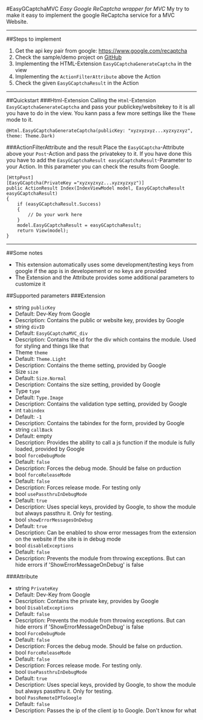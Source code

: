 #EasyGCaptchaMVC
*Easy Google ReCaptcha wrapper for MVC*
My try to make it easy to implement the google ReCaptcha service for a MVC Website.

---------------

##Steps to implement

 1. Get the api key pair from google: https://www.google.com/recaptcha
 2. Check the sample/demo project on [GitHub](https://github.com/stefmde/EasyGCaptchaMVC "GitHub - EasyGCaptchaMVC")
 3. Implementing the HTML-Extension `EasyGCaptchaGenerateCaptcha` in the view
 4. Implementing the `ActionFilterAttribute` above the Action
 5. Check the given `EasyGCaptchaResult` in the Action

---------------

##Quickstart
###Html-Extension
Calling the `Html`-Extension `EasyGCaptchaGenerateCaptcha`  and pass your publickey/websitekey to it is all you have to do in the view. You kann pass a few more settings like the `Theme` mode to it.

    @Html.EasyGCaptchaGenerateCaptcha(publicKey: "xyzxyzxyz...xyzxyzxyz", theme: Theme.Dark)

###ActionFilterAttribute and the result
Place the `EasyGCaptcha`-Attribute above your `Post`-Action and pass the privatekey to it.
If you have done this you have to add the `EasyGCaptchaResult easyGCaptchaResult`-Parameter to your Action. In this parameter you can check the results from Google.

    [HttpPost]
	[EasyGCaptcha(PrivateKey ="xyzxyzxyz...xyzxyzxyz")]
	public ActionResult Index(IndexViewModel model, EasyGCaptchaResult easyGCaptchaResult)
	{
		if (easyGCaptchaResult.Success)
		{
			// Do your work here
		}
		model.EasyGCaptchaResult = easyGCaptchaResult;
		return View(model);
	}

---------------

##Some notes

 - This extension automatically uses some development/testing keys from google if the app is in developement or no keys are provided
 - The Extension and the Attribute provides some additional parameters to customize it
 
##Supported parameters
###Extension
 - string `publicKey`
  - Default: Dev-Key from Google
  - Description: Contains the public or website key, provides by Google
 - string `divID`
  - Default: `EasyGCaptchaMVC_div`
  - Description: Contains the id for the div which contains the module. Used for styling and things like that
 - Theme `theme`
  - Default: `Theme.Light`
  - Description: Contains the theme setting, provided by Google
 - Size `size`
  - Default: `Size.Normal`
  - Description: Contains the size setting, provided by Google
 - Type `type`
  - Default: `Type.Image`
  - Description: Contains the validation type setting, provided by Google
 - int `tabindex`
  - Default: `-1`
  - Description: Contains the tabindex for the form, provided by Google
 - string `callBack`
  - Default: empty
  - Description: Provides the ability to call a js function if the module is fully loaded, provided by Google
 - bool `forceDebugMode`
  - Default: `false`
  - Description: Forces the debug mode. Should be false on prduction
 - bool `forceReleaseMode`
  - Default: `false`
  - Description: Forces release mode. For testing only
 - bool `usePassthruInDebugMode`
  - Default: `true`
  - Description: Uses special keys, provided by Google, to show the module but always passthru it. Only for testing.
 - bool `showErrorMessagesOnDebug`
  - Default: `true`
  - Description: Can be enabled to show error messages from the extension on the website if the site is in debug mode
 - bool `disableExceptions`
  - Default: `false`
  - Description: Prevents the module from throwing exceptions. But can hide errors if 'ShowErrorMessageOnDebug' is false




###Attribute

- string `PrivateKey`
 - Default: Dev-Key from Google
 - Description: Contains the private key, provides by Google
- bool `DisableExceptions`
 - Default: `false`
 - Description: Prevents the module from throwing exceptions. But can hide errors if 'ShowErrorMessageOnDebug' is false
- bool `ForceDebugMode`
 - Default: `false`
 - Description: Forces the debug mode. Should be false on prduction.
- bool `ForceReleaseMode`
 - Default: `false`
 - Description: Forces release mode. For testing only.
- bool `UsePassthruInDebugMode`
 - Default: `true`
 - Description: Uses special keys, provided by Google, to show the module but always passthru it. Only for testing.
- bool `PassRemoteIPToGoogle`
 - Default: `false`
 - Description: Passes the ip of the client ip to Google. Don't know for what
